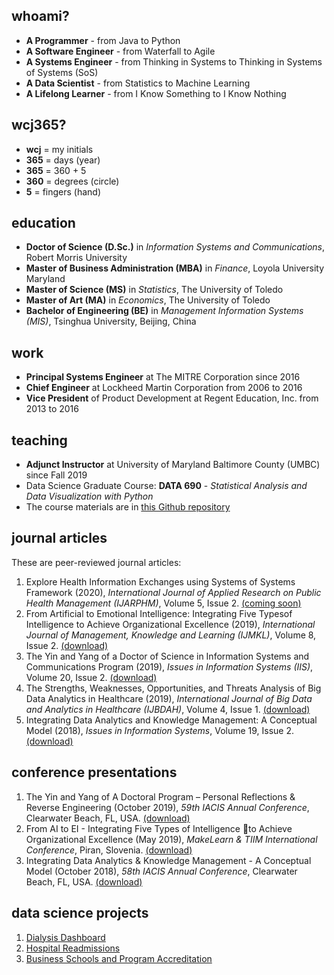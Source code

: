 ## whoami?
* **A Programmer** - from Java to Python
* **A Software Engineer** - from Waterfall to Agile
* **A Systems Engineer** - from Thinking in Systems to Thinking in Systems of Systems (SoS)
* **A Data Scientist** - from Statistics to Machine Learning
* **A Lifelong Learner** - from I Know Something to I Know Nothing

## wcj365?
* **wcj** = my initials
* **365** = days (year) 
* **365** = 360 + 5
* **360** = degrees (circle)
* **5** = fingers (hand)

## education
* **Doctor of Science (D.Sc.)** in *Information Systems and Communications*, Robert Morris University
* **Master of Business Administration (MBA)** in *Finance*, Loyola University Maryland
* **Master of Science (MS)** in *Statistics*, The University of Toledo
* **Master of Art (MA)** in *Economics*, The University of Toledo
* **Bachelor of Engineering (BE)** in *Management Information Systems (MIS)*, Tsinghua University, Beijing, China

## work
* **Principal Systems Engineer** at The MITRE Corporation since 2016
* **Chief Engineer** at Lockheed Martin Corporation from 2006 to 2016
* **Vice President** of Product Development at Regent Education, Inc. from 2013 to 2016

## teaching
* **Adjunct Instructor** at University of Maryland Baltimore County (UMBC) since Fall 2019 
* Data Science Graduate Course: **DATA 690** - *Statistical Analysis and Data Visualization with Python*
* The course materials are in [this Github repository](https://github.com/wcj365/python-stats-dataviz)

## journal articles
These are peer-reviewed journal articles:
1. Explore Health Information Exchanges using Systems of Systems Framework (2020), *International Journal of Applied Research on Public Health Management (IJARPHM)*, Volume 5, Issue 2. [(coming soon)](https://www.igi-global.com/journal/international-journal-applied-research-public/214902)
2. From Artificial to Emotional Intelligence: Integrating Five Typesof Intelligence to Achieve Organizational Excellence (2019), *International Journal of Management, Knowledge and Learning (IJMKL)*, Volume 8, Issue 2. [(download)](http://www.issbs.si/press/ISSN/2232-5697/8_125-144.pdf)
3. The Yin and Yang of a Doctor of Science in Information Systems and Communications Program (2019), *Issues in Information Systems (IIS)*, Volume 20, Issue 2. [(download)](http://www.iacis.org/iis/2019/2_iis_2019_128-139.pdf)
4. The Strengths, Weaknesses, Opportunities, and Threats Analysis of Big Data Analytics in Healthcare (2019), *International Journal of Big Data and Analytics in Healthcare (IJBDAH)*, Volume 4, Issue 1. [(download)](https://github.com/wcj365/wcj365.github.io/blob/master/docs/The-Strengths-Weaknesses-Opportunities-and-Threats-Analysis-of-Big-Data-Analytics-in-Healthcare.pdf)
5. Integrating Data Analytics and Knowledge Management: A Conceptual Model (2018), *Issues in Information Systems*, Volume 19, Issue 2. [(download)](http://www.iacis.org/iis/2018/2_iis_2018_208-216.pdf)

## conference presentations
1. The Yin and Yang of A Doctoral Program – Personal Reflections & Reverse Engineering (October 2019), *59th IACIS Annual Conference*, Clearwater Beach, FL, USA. [(download)](https://github.com/wcj365/wcj365.github.io/blob/master/docs/Yin%20Yang%20Research%20Model%202019%20IACIS.pptx)
2. From AI to EI - Integrating Five Types of Intelligence to Achieve Organizational Excellence (May 2019), *MakeLearn & TIIM International Conference*, Piran, Slovenia. [(download)](https://github.com/wcj365/wcj365.github.io/blob/master/docs/From%20AI%20to%20EI%20Final.pptx)
3. Integrating Data Analytics & Knowledge Management - A Conceptual Model (October 2018), *58th IACIS Annual Conference*, Clearwater Beach, FL, USA. [(download)](https://github.com/wcj365/wcj365.github.io/blob/master/docs/Integrating%20Data%20Analytics%20and%20Knowledge%20Management.pptx)

## data science projects
1. [Dialysis Dashboard](https://github.com/wcj365/dialysis-dashboard)
2. [Hospital Readmissions](https://github.com/wcj365/hospital-readmissions)
3. [Business Schools and Program Accreditation](https://github.com/wcj365/accreditation)

